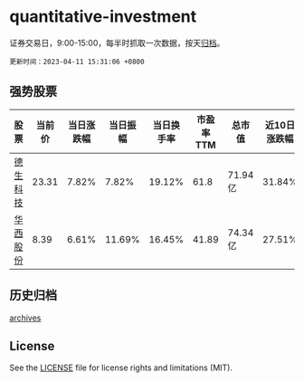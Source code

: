 # quantitative-investment

证券交易日，9:00-15:00，每半时抓取一次数据，按天[归档](archives)。

`更新时间：2023-04-11 15:31:06 +0800`

## 强势股票

|股票|当前价|当日涨跌幅|当日振幅|当日换手率|市盈率TTM|总市值|近10日涨跌幅|
|----|----|----|----|----|----|----|----|
|[德生科技](https://xueqiu.com/S/SZ002908)|23.31|7.82%|7.82%|19.12%|61.8|71.94亿|31.84%|
|[华西股份](https://xueqiu.com/S/SZ000936)|8.39|6.61%|11.69%|16.45%|41.89|74.34亿|27.51%|

## 历史归档

[archives](archives)

## License

See the [LICENSE](LICENSE) file for license rights and limitations (MIT).